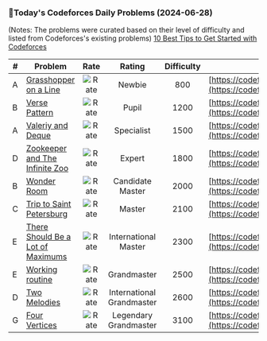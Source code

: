 ### 🌟Today's Codeforces Daily Problems (2024-06-28)
(Notes: The problems were curated based on their level of difficulty and listed from Codeforces's existing problems)
[10 Best Tips to Get Started with Codeforces](https://github.com/ika9810/Codeforces-Daily-Problems/blob/main/10%20Best%20Tips%20to%20Get%20Started%20with%20Codeforces.md)

| # | Problem | Rate| Rating | Difficulty | Contest |
|---| ----- | :--------: | :----------: | :----------: | ---------- |
|A|[Grasshopper on a Line](https://codeforces.com/contest/1837/problem/A)|![Rate](https://img.shields.io/badge/Newbie-800-lightgrey)|Newbie|800|[https://codeforces.com/contest/1837](https://codeforces.com/contest/1837)|
|B|[Verse Pattern](https://codeforces.com/contest/722/problem/B)|![Rate](https://img.shields.io/badge/Pupil-1200-brightgreen)|Pupil|1200|[https://codeforces.com/contest/722](https://codeforces.com/contest/722)|
|A|[Valeriy and Deque](https://codeforces.com/contest/1179/problem/A)|![Rate](https://img.shields.io/badge/Specialist-1500-9cf)|Specialist|1500|[https://codeforces.com/contest/1179](https://codeforces.com/contest/1179)|
|D|[Zookeeper and The Infinite Zoo](https://codeforces.com/contest/1491/problem/D)|![Rate](https://img.shields.io/badge/Expert-1800-blue)|Expert|1800|[https://codeforces.com/contest/1491](https://codeforces.com/contest/1491)|
|B|[Wonder Room](https://codeforces.com/contest/466/problem/B)|![Rate](https://img.shields.io/badge/Candidate%20Master-2000-blueviolet)|Candidate Master|2000|[https://codeforces.com/contest/466](https://codeforces.com/contest/466)|
|C|[Trip to Saint Petersburg](https://codeforces.com/contest/1250/problem/C)|![Rate](https://img.shields.io/badge/Master-2100-orange)|Master|2100|[https://codeforces.com/contest/1250](https://codeforces.com/contest/1250)|
|E|[There Should Be a Lot of Maximums](https://codeforces.com/contest/1805/problem/E)|![Rate](https://img.shields.io/badge/International%20Master-2300-orange)|International Master|2300|[https://codeforces.com/contest/1805](https://codeforces.com/contest/1805)|
|E|[Working routine](https://codeforces.com/contest/706/problem/E)|![Rate](https://img.shields.io/badge/Grandmaster-2500-red)|Grandmaster|2500|[https://codeforces.com/contest/706](https://codeforces.com/contest/706)|
|D|[Two Melodies](https://codeforces.com/contest/813/problem/D)|![Rate](https://img.shields.io/badge/International%20Grandmaster-2600-red)|International Grandmaster|2600|[https://codeforces.com/contest/813](https://codeforces.com/contest/813)|
|G|[Four Vertices](https://codeforces.com/contest/1566/problem/G)|![Rate](https://img.shields.io/badge/Legendary%20Grandmaster-3100-red)|Legendary Grandmaster|3100|[https://codeforces.com/contest/1566](https://codeforces.com/contest/1566)|
